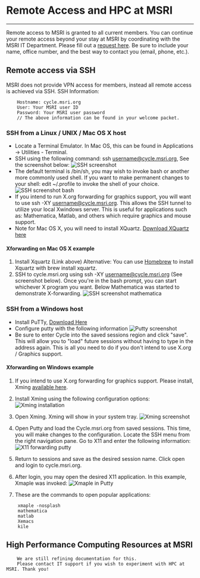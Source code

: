 # Remote Access and HPC at MSRI
---
Remote access to MSRI is granted to all current members. You can continue your remote access beyond your stay at MSRI by coordinating with the MSRI IT Department. Please fill out a [request here](https://app.smartsheet.com/b/form/ee06d2895c2f43c4ac5576d740f40cd7). Be sure to include your name, office number, and the best way to contact you (email, phone, etc.). 

## Remote access via SSH
MSRI does not provide VPN access for members, instead all remote access is achieved via SSH. 
SSH Information:

		Hostname: cycle.msri.org
		User: Your MSRI user ID
		Password: Your MSRI user password
		// The above information can be found in your welcome packet. 
		
### SSH from a Linux / UNIX / Mac OS X host

* Locate a Terminal Emulator. In Mac OS, this can be found in Applications -> Utilities - Terminal. 
* SSH using the following command: ssh username@cycle.msri.org, See the screenshot below:
![SSH screenshot](https://s3-us-west-1.amazonaws.com/msri.org/computing/ssh-screenshot.png)
* The default terminal is /bin/sh, you may wish to invoke bash or another more commonly used shell. If you want to make permanent changes to your shell: edit ~/.profile to invoke the shell of your choice. 
![SSH screenshot bash](https://s3-us-west-1.amazonaws.com/msri.org/computing/ssh-screenshot-bash.png)
* If you intend to run X.org forwarding for graphics support, you will want to use ssh -XY username@cycle.msri.org. This allows the SSH tunnel to utilize your local Xwindows server. This is useful for applications such as: Mathematica, Matlab, and others which require graphics and mouse support. 
* Note for Mac OS X, you will need to install XQuartz. [Download XQuartz here](https://www.xquartz.org/) 

#### Xforwarding on Mac OS X example

1. Install Xquartz (Link above) Alternative: You can use [Homebrew](https://brew.sh/) to install Xquartz with brew install xquartz.
2. SSH to cycle.msri.org using ssh -XY username@cycle.msri.org (See screenshot below). Once you're in the bash prompt, you can start whichever X program you want. Below Mathematica was started to demonstrate X-forwarding. 
![SSH screenshot mathematica](https://s3-us-west-1.amazonaws.com/msri.org/computing/ssh-mathematica.png)



### SSH from a Windows host

* Install PuTTy, [Download Here](https://www.putty.org/)
* Configure putty with the following information ![Putty screenshot](https://s3-us-west-1.amazonaws.com/msri.org/computing/ssh-putty.png)
* Be sure to enter Cycle into the saved sessions region and click "save". This will allow you to "load" future sessions without having to type in the address again. This is all you need to do if you don't intend to use X.org / Graphics support. 

#### Xforwarding on Windows example

1. If you intend to use X.org forwarding for graphics support. Please install, Xming [available here](https://sourceforge.net/projects/xming/).
2. Install Xming using the following configuration options: ![Xming installation](https://s3-us-west-1.amazonaws.com/msri.org/computing/xming-install.png)
3. Open Xming. Xming will show in your system tray. ![Xming screenshot](https://s3-us-west-1.amazonaws.com/msri.org/computing/ssh-xming1.png)
4.  Open Putty and load the Cycle.msri.org from saved sessions. This time, you will make changes to the configuration. Locate the SSH menu from the right navigation pane. Go to X11 and enter the following information: ![X11 forwarding putty](https://s3-us-west-1.amazonaws.com/msri.org/computing/xforwarding-putty.png)
5. Return to sessions and save as the desired session name. Click open and login to cycle.msri.org.
6. After login, you may open the desired X11 application. In this example, Xmaple was invoked: ![Xmaple in Putty](https://s3-us-west-1.amazonaws.com/msri.org/computing/xmaple-putty.png)
7. These are the commands to open popular applications:

		xmaple -nosplash
		mathematica
		matlab
		Xemacs
		kile
		



## High Performance Computing Resources at MSRI

		We are still refining documentation for this. 
		Please contact IT support if you wish to experiment with HPC at MSRI. Thank you!

